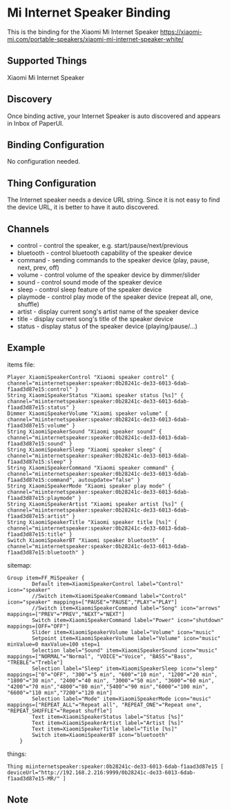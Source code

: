 # Mi Internet Speaker Binding

This is the binding for the Xiaomi Mi Internet Speaker
https://xiaomi-mi.com/portable-speakers/xiaomi-mi-internet-speaker-white/

## Supported Things
Xiaomi Mi Internet Speaker

## Discovery

Once binding active, your Internet Speaker is auto discovered and appears in Inbox of PaperUI.

## Binding Configuration

No configuration needed.

## Thing Configuration

The Internet speaker needs a device URL string. Since it is not easy to find the device URL, it is better to have it
auto discovered.

## Channels

* control - control the speaker, e.g. start/pause/next/previous
* bluetooth - control bluetooth capability of the speaker device
* command - sending commands to the speaker device (play, pause, next, prev, off) 
* volume - control volume of the speaker device by dimmer/slider
* sound - control sound mode of the speaker device
* sleep - control sleep feature of the speaker device
* playmode - control play mode of the speaker device (repeat all, one, shuffle)
* artist - display current song's artist name of the speaker device
* title - display current song's title of the speaker device
* status - display status of the speaker device (playing/pause/...)

## Example
items file:
```
Player XiaomiSpeakerControl "Xiaomi speaker control" { channel="miinternetspeaker:speaker:0b28241c-de33-6013-6dab-f1aad3d87e15:control" } 
String XiaomiSpeakerStatus "Xiaomi speaker status [%s]" { channel="miinternetspeaker:speaker:0b28241c-de33-6013-6dab-f1aad3d87e15:status" }
Dimmer XiaomiSpeakerVolume "Xiaomi speaker volume" { channel="miinternetspeaker:speaker:0b28241c-de33-6013-6dab-f1aad3d87e15:volume" }
String XiaomiSpeakerSound "Xiaomi speaker sound" { channel="miinternetspeaker:speaker:0b28241c-de33-6013-6dab-f1aad3d87e15:sound" }
String XiaomiSpeakerSleep "Xiaomi speaker sleep" { channel="miinternetspeaker:speaker:0b28241c-de33-6013-6dab-f1aad3d87e15:sleep" }
String XiaomiSpeakerCommand "Xiaomi speaker command" { channel="miinternetspeaker:speaker:0b28241c-de33-6013-6dab-f1aad3d87e15:command", autoupdate="false" }
String XiaomiSpeakerMode "Xiaomi speaker play mode" { channel="miinternetspeaker:speaker:0b28241c-de33-6013-6dab-f1aad3d87e15:playmode" }
String XiaomiSpeakerArtist "Xiaomi speaker artist [%s]" { channel="miinternetspeaker:speaker:0b28241c-de33-6013-6dab-f1aad3d87e15:artist" }
String XiaomiSpeakerTitle "Xiaomi speaker title [%s]" { channel="miinternetspeaker:speaker:0b28241c-de33-6013-6dab-f1aad3d87e15:title" }
Switch XiaomiSpeakerBT "Xiaomi speaker bluetooth" { channel="miinternetspeaker:speaker:0b28241c-de33-6013-6dab-f1aad3d87e15:bluetooth" }
```

sitemap:
```
Group item=FF_MiSpeaker {
        Default item=XiaomiSpeakerControl label="Control" icon="speaker"
        //Switch item=XiaomiSpeakerCommand label="Control" icon="speaker" mappings=["PAUSE"="PAUSE","PLAY"="PLAY"]
        //Switch item=XiaomiSpeakerCommand label="Song" icon="arrows" mappings=["PREV"="PREV","NEXT"="NEXT"]
        Switch item=XiaomiSpeakerCommand label="Power" icon="shutdown" mappings=[OFF="OFF"]
        Slider item=XiaomiSpeakerVolume label="Volume" icon="music"
        Setpoint item=XiaomiSpeakerVolume label="Volume" icon="music" minValue=0 maxValue=100 step=1
        Selection label="Sound" item=XiaomiSpeakerSound icon="music" mappings=["NORMAL"="Normal", "VOICE"="Voice", "BASS"="Bass", "TREBLE"="Treble"]
        Selection label="Sleep" item=XiaomiSpeakerSleep icon="sleep" mappings=["0"="OFF", "300"="5 min", "600"="10 min", "1200"="20 min", "1800"="30 min", "2400"="40 min", "3000"="50 min", "3600"="60 min", "4200"="70 min","4800"="80 min","5400"="90 min","6000"="100 min", "6600"="110 min","7200"="120 min"]                
        Selection label="Mode" item=XiaomiSpeakerMode icon="music" mappings=["REPEAT_ALL"="Repeat all", "REPEAT_ONE"="Repeat one", "REPEAT_SHUFFLE"="Repeat shuffle"]
        Text item=XiaomiSpeakerStatus label="Status [%s]"
        Text item=XiaomiSpeakerArtist label="Artist [%s]"
        Text item=XiaomiSpeakerTitle label="Title [%s]"
        Switch item=XiaomiSpeakerBT icon="bluetooth"
    }
```
things:
```
Thing miinternetspeaker:speaker:0b28241c-de33-6013-6dab-f1aad3d87e15 [ deviceUrl="http://192.168.2.216:9999/0b28241c-de33-6013-6dab-f1aad3d87e15-MR/" ]
```

## Note

